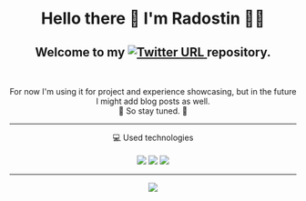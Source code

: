 <h1 align='center'>
  Hello there 👋 I'm Radostin 👨‍💻
</h1>

<h2 align='center'>
  Welcome to my
    <a target="_blank" rel="noopener noreferrer" href="https://radrex.github.io/">
      <img alt="Twitter URL" src="https://img.shields.io/twitter/url?label=Official%20Website&logo=GitHub&url=https%3A%2F%2Fradrex.github.io%2F">
    </a>
  repository.
</h2>

<br/>

<p align='center'>
  For now I'm using it for project and experience showcasing, but in the future I might add blog posts as well. <br /> 📮 So stay tuned. 👀
</p>

---

<p align='center'>
  💻 Used technologies<br/><br/>
  <img src="https://img.shields.io/badge/HTML5-E34F26?style=for-the-badge&logo=html5&logoColor=white">
  <img src="https://img.shields.io/badge/CSS3-1572B6?style=for-the-badge&logo=css3&logoColor=white">
  <img src="https://img.shields.io/badge/JavaScript-F7DF1E?style=for-the-badge&logo=javascript&logoColor=black">
</p>

---

<p align='center'>
  <img src="https://badges.pufler.dev/visits/radrex/radrex.github.io">
</p>

